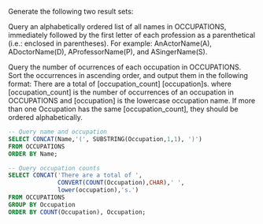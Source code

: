Generate the following two result sets:

Query an alphabetically ordered list of all names in OCCUPATIONS, immediately followed by the first letter of each profession as a parenthetical (i.e.: enclosed in parentheses). 
For example: AnActorName(A), ADoctorName(D), AProfessorName(P), and ASingerName(S).

Query the number of ocurrences of each occupation in OCCUPATIONS. 
Sort the occurrences in ascending order, and output them in the following format:
There are a total of [occupation_count] [occupation]s.
where [occupation_count] is the number of occurrences of an occupation in OCCUPATIONS and [occupation] is the lowercase occupation name. 
If more than one Occupation has the same [occupation_count], they should be ordered alphabetically.

```sql
-- Query name and occupation
SELECT CONCAT(Name,'(', SUBSTRING(Occupation,1,1), ')')
FROM OCCUPATIONS
ORDER BY Name;

-- Query occupation counts
SELECT CONCAT('There are a total of ',
              CONVERT(COUNT(Occupation),CHAR),' ',
              lower(occupation),'s.')
FROM OCCUPATIONS
GROUP BY Occupation
ORDER BY COUNT(Occupation), Occupation;
```
